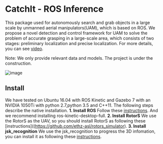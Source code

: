 # CatchIt - ROS Inference
This package used for autonomously search and grab objects in a large scale by unmanned aerial manipulators(UAM), which is based on ROS. We propose a novel detection and control framework for UAM to solve the problem of accurate grasping in a large-scale area, which consists of two stages: preliminary localization and precise localization. For more details, you can see [video](https://youtu.be/ycYlgfIKv6s).

Note: We only provide relevant data and models. The project is under the construction.  

![image](https://github.com/skywoodsz/CatchIt/blob/master/grasp_sucussuful.png)

## Install
We have tested on Ubuntu 16.04 with ROS Kinetic and Gazebo 7 with an NVIDIA 1050Ti with python 2.7,python 3.5 and C++11. The following steps describe the native installation. 
**1. Install ROS** 
    Follow these [instructions](http://wiki.ros.org/kinetic/Installation/Ubuntu). And we recommend installing ros-kinetic-desktop-full.
**2. Install RotorS**
    We use the RotorS as the UAV, so you should install RotorS as following these [instructions]((https://github.com/ethz-asl/rotors_simulator).
**3. Install jsk_recognition**
    We use the jsk_recognition to progress the 3D infomation, you can install it as following these [instructions](https://github.com/jsk-ros-pkg/jsk_recognition).



